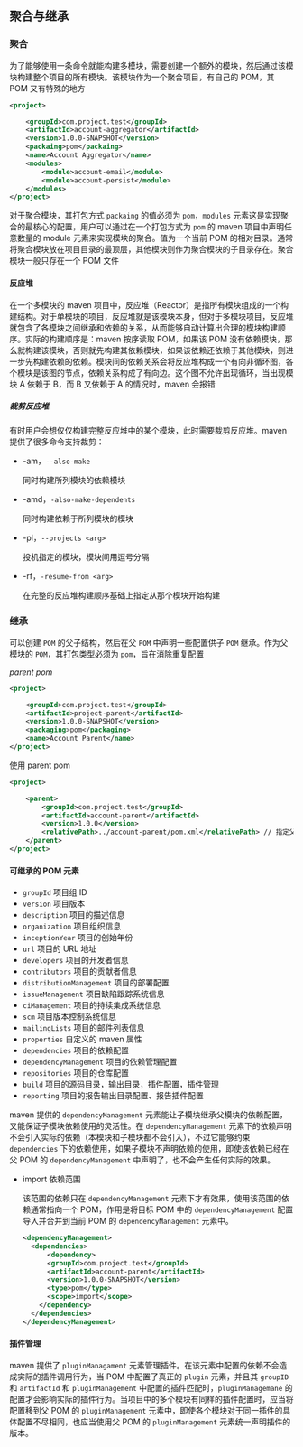## 聚合与继承

### 聚合

为了能够使用一条命令就能构建多模块，需要创建一个额外的模块，然后通过该模块构建整个项目的所有模块。该模块作为一个聚合项目，有自己的 POM，其 POM 又有特殊的地方

```xml
<project>

    <groupId>com.project.test</groupId>
    <artifactId>account-aggregator</artifactId>
    <version>1.0.0-SNAPSHOT</version>
    <packaing>pom</packaing>
    <name>Account Aggregator</name>
    <modules>
    	<module>account-email</module>
        <module>account-persist</module>
    </modules>
</project>
```

对于聚合模块，其打包方式 `packaing` 的值必须为 `pom`，`modules` 元素这是实现聚合的最核心的配置，用户可以通过在一个打包方式为 `pom` 的 maven 项目中声明任意数量的 module 元素来实现模块的聚合。值为一个当前 POM 的相对目录。通常将聚合模块放在项目目录的最顶层，其他模块则作为聚合模块的子目录存在。聚合模块一般只存在一个 POM 文件

#### 反应堆

在一个多模块的 maven 项目中，反应堆（Reactor）是指所有模块组成的一个构建结构。对于单模块的项目，反应堆就是该模块本身，但对于多模块项目，反应堆就包含了各模块之间继承和依赖的关系，从而能够自动计算出合理的模块构建顺序。实际的构建顺序是：maven 按序读取 POM，如果该 POM 没有依赖模块，那么就构建该模块，否则就先构建其依赖模块，如果该依赖还依赖于其他模块，则进一步先构建依赖的依赖。模块间的依赖关系会将反应堆构成一个有向非循环图，各个模块是该图的节点，依赖关系构成了有向边。这个图不允许出现循环，当出现模块 A 依赖于 B，而 B 又依赖于 A 的情况时，maven 会报错

##### 裁剪反应堆

有时用户会想仅仅构建完整反应堆中的某个模块，此时需要裁剪反应堆。maven 提供了很多命令支持裁剪：

* -am，`--also-make`

  同时构建所列模块的依赖模块

* -amd，`-also-make-dependents`

  同时构建依赖于所列模块的模块

* -pl，`--projects <arg>`

  投机指定的模块，模块间用逗号分隔

* -rf，`-resume-from <arg>`

  在完整的反应堆构建顺序基础上指定从那个模块开始构建

### 继承

可以创建 `POM` 的父子结构，然后在父 `POM` 中声明一些配置供子 `POM` 继承。作为父模块的 `POM`，其打包类型必须为 `pom`，旨在消除重复配置

*parent pom*

```xml
<project>

    <groupId>com.project.test</groupId>
    <artifactId>project-parent</artifactId>
    <version>1.0.0-SNAPSHOT</version>
    <packaging>pom</packaging>
    <name>Account Parent</name>
</project>
```

使用 parent pom

```xml
<project>

	<parent>
    	<groupId>com.project.test</groupId>
        <artifactId>account-parent</artifactId>
        <version>1.0.0</version>
        <relativePath>../account-parent/pom.xml</relativePath> // 指定父模块相对路径
    </parent>
</project>
```

#### 可继承的 POM 元素

* `groupId` 项目组 ID
* `version` 项目版本
* `description` 项目的描述信息
* `organization` 项目组织信息
* `inceptionYear` 项目的创始年份
* `url` 项目的 URL 地址
* `developers` 项目的开发者信息
* `contributors` 项目的贡献者信息
* `distributionManagement` 项目的部署配置
* `issueManagement` 项目缺陷跟踪系统信息
* `ciManagement` 项目的持续集成系统信息
* `scm` 项目版本控制系统信息
* `mailingLists` 项目的邮件列表信息
* `properties` 自定义的 maven 属性
* `dependencies` 项目的依赖配置
* `dependencyManagement` 项目的依赖管理配置
* `repositories` 项目的仓库配置
* `build` 项目的源码目录，输出目录，插件配置，插件管理
* `reporting` 项目的报告输出目录配置、报告插件配置

maven 提供的 `dependencyManagement` 元素能让子模块继承父模块的依赖配置，又能保证子模块依赖使用的灵活性。在 `dependencyManagement` 元素下的依赖声明不会引入实际的依赖（本模块和子模块都不会引入），不过它能够约束 `dependencies` 下的依赖使用，如果子模块不声明依赖的使用，即使该依赖已经在父 POM 的 `dependencyManagement` 中声明了，也不会产生任何实际的效果。

* import 依赖范围

  该范围的依赖只在 `dependencyManagement` 元素下才有效果，使用该范围的依赖通常指向一个 POM，作用是将目标 POM 中的 `dependencyManagement` 配置导入并合并到当前 POM 的 `dependencyManagement` 元素中。

  ```xml
  <dependencyManagement>
  	<dependencies>
    	<dependency>
      	<groupId>com.project.test</groupId>
        <artifactId>account-parent</artifactId>
        <version>1.0.0-SNAPSHOT</version>
        <type>pom</type>
        <scope>import</scope>
      </dependency>
    </dependencies>
  </dependencyManagement>
  ```

#### 插件管理

maven 提供了 `pluginManagament` 元素管理插件。在该元素中配置的依赖不会造成实际的插件调用行为，当 POM 中配置了真正的 `plugin` 元素，并且其 `groupID` 和 `artifactId` 和 `pluginManagement` 中配置的插件匹配时，`pluginManagemane` 的配置才会影响实际的插件行为。当项目中的多个模块有同样的插件配置时，应当将配置移到父 POM 的 `pluginManagement` 元素中，即使各个模块对于同一插件的具体配置不尽相同，也应当使用父 POM 的 `pluginManagement` 元素统一声明插件的版本。

